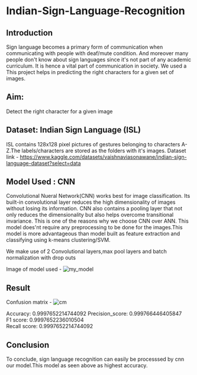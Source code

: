 # Indian-Sign-Language-Recognition

## Introduction 

Sign language becomes a primary form of communication when communicating with people with deaf/mute condition. And moreover many people don't know about sign languages since it's not part of any academic curriculum. It is hence a vital part of communication in society. We used a 
This project helps in predicting the right characters for a given set of images. 

## Aim: 
Detect the right character for a given image


## Dataset: Indian Sign Language (ISL)
ISL contains 128x128 pixel pictures of gestures belonging to characters A-Z.The labels/characters are stored as the folders with it's images. Dataset link - https://www.kaggle.com/datasets/vaishnaviasonawane/indian-sign-language-dataset?select=data

## Model Used : CNN
Convolutional Nueral Network(CNN) works best for image classification. Its built-in convolutional layer reduces the high dimensionality of images without losing its information. CNN also contains a pooling layer that not only reduces the dimensionality but also helps overcome transitional invariance. This is one of the reasons why we choose CNN over ANN. This model does'nt require any preprocessing to be done for the images.This model is more advantageous than model built as feature extraction and classifying using k-means clustering/SVM.

We make use of 2 Convolutional layers,max pool layers and batch normalization with drop outs

Image of model used -
![my_model](https://user-images.githubusercontent.com/118037785/205486370-268cf54f-00d4-4f96-9f58-62ff126797da.png)

## Result 
Confusion matrix - 
![cm](https://user-images.githubusercontent.com/118037785/205486479-43136b08-358d-4468-8544-7e7063209898.png)

Accuracy: 0.9997652214744092
Precision_score:  0.999766446405847  
F1 score: 0.9997652236010504  
Recall score: 0.9997652214744092

## Conclusion
To conclude, sign language recognition can easily be processsed by cnn our model.This model as seen above as highest accuracy.
